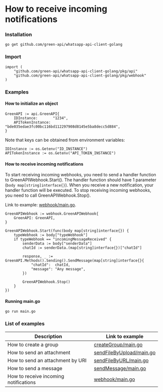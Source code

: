 # How to receive incoming notifications

### Installation

```shell
go get github.com/green-api/whatsapp-api-client-golang
```

### Import

```
import (
	"github.com/green-api/whatsapp-api-client-golang/pkg/api"
	"github.com/green-api/whatsapp-api-client-golang/pkg/webhook"
)
```

### Examples

#### How to initialize an object

```
GreenAPI := api.GreenAPI{
    IDInstance:       "1234",
    APITokenInstance: "bde035edae3fc00bc116bd112297908d8145e5ba8decc5d884",
}
```

Note that keys can be obtained from environment variables:

```
IDInstance := os.Getenv("ID_INSTANCE")
APITokenInstance := os.Getenv("API_TOKEN_INSTANCE")
```

#### How to receive incoming notifications

To start receiving incoming webhooks, you need to send a handler function to GreenAPIWebhook.Start(). The handler
function should have 1 parameter (`body map[string]interface{}`). When you receive a new notification, your handler
function will be executed. To stop receiving incoming webhooks, you need to call GreenAPIWebhook.Stop().

Link to
example: [webhook/main.go](https://github.com/green-api/whatsapp-api-client-golang/blob/master/examples/webhook/main.go).

```
GreenAPIWebhook := webhook.GreenAPIWebhook{
    GreenAPI: GreenAPI,
}

GreenAPIWebhook.Start(func(body map[string]interface{}) {
    typeWebhook := body["typeWebhook"]
    if typeWebhook == "incomingMessageReceived" {
        senderData := body["senderData"]
        chatId := senderData.(map[string]interface{})["chatId"]

        response, _ := GreenAPI.Methods().Sending().SendMessage(map[string]interface{}{
            "chatId":  chatId,
            "message": "Any message",
        })

        GreenAPIWebhook.Stop()
    }
})
```

#### Running main.go

```shell
go run main.go
```

### List of examples

| Description                           | Link to example                                                                                                                   |
|---------------------------------------|-----------------------------------------------------------------------------------------------------------------------------------|
| How to create a group                 | [createGroup/main.go](https://github.com/green-api/whatsapp-api-client-golang/blob/master/examples/createGroup/main.go)           |
| How to send an attachment             | [sendFileByUpload/main.go](https://github.com/green-api/whatsapp-api-client-golang/blob/master/examples/sendFileByUpload/main.go) |
| How to send an attachment by URI      | [sendFileByURL/main.go](https://github.com/green-api/whatsapp-api-client-golang/blob/master/examples/sendFileByURL/main.go)       |
| How to send a message                 | [sendMessage/main.go](https://github.com/green-api/whatsapp-api-client-golang/blob/master/examples/sendMessage/main.go)           |
| How to receive incoming notifications | [webhook/main.go](https://github.com/green-api/whatsapp-api-client-golang/blob/master/examples/webhook/main.go)                   |
